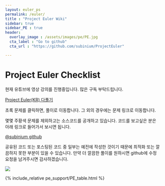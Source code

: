 ```yaml
---
layout: euler_ps
permalink: /euler/
title : "Project Euler Wiki"
sidebar: true
sidebar_PE : true
header:
  overlay_image : /assets/images/pe/PE.jpg
  cta_label : "Go to github"
  cta_url : "https://github.com/subinium/ProjectEuler"

---
```



# Project Euler Checklist

현재 유튜브에 영상 강의를 진행중입니다. 많은 구독 부탁드립니다.

[Project Euler(KR) 다풀기](https://www.youtube.com/watch?v=zbME6Ychuuw&list=PLxpjN8IqlPc50ZEFZ6R5SWmBAxrS4VBGp)


초록 문제를 클릭하면, 풀이로 이동합니다. 그 외의 경우에는 문제 링크로 이동합니다.

몇몇 주황색 문제를 제외하고는 소스코드를 공개하고 있습니다. 코드를 보고싶은 분은 아래 링크로 들어가서 보시면 됩니다.

[@subinium github](https://github.com/subinium/ProjectEuler)

공유된 코드 또는 포스팅된 코드 중 일부는 예전에 작성한 것이기 때문에 최적화 또는 깔끔하지 못한 부분이 있을 수 있습니다. 만약 더 깔끔한 풀이를 원하시면 github에 수정 요청을 남겨주시면 감사하겠습니다.

<img src="https://projecteuler.net/profile/subinium.png" id="reloader" onload="setTimeout('document.getElementById(\'reloader\').src=\'https://projecteuler.net/profile/subinium.png?\'+new Date().getMilliseconds()', 5000)">

{% include_relative pe_support/PE_table.html %}
